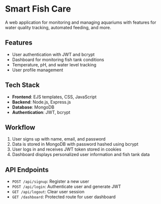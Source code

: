 # Smart Fish Care

A web application for monitoring and managing aquariums with features for water quality tracking, automated feeding, and more.

## Features

- User authentication with JWT and bcrypt
- Dashboard for monitoring fish tank conditions
- Temperature, pH, and water level tracking
- User profile management

## Tech Stack

- **Frontend**: EJS templates, CSS, JavaScript
- **Backend**: Node.js, Express.js
- **Database**: MongoDB
- **Authentication**: JWT, bcrypt



## Workflow

1. User signs up with name, email, and password
2. Data is stored in MongoDB with password hashed using bcrypt
3. User logs in and receives JWT token stored in cookies
4. Dashboard displays personalized user information and fish tank data

## API Endpoints

- `POST /api/signup`: Register a new user
- `POST /api/login`: Authenticate user and generate JWT
- `GET /api/logout`: Clear user session
- `GET /dashboard`: Protected route for user dashboard
